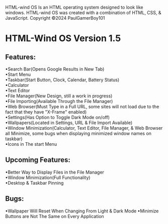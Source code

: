 HTML-wind OS Is an HTML operating system designed to look like windows.
HTML-wind OS was created with a combination of HTML, CSS, & JavaScript.
Copyright ©2024 PaulGamerBoy101

# HTML-Wind OS Version 1.5

## Features:

•Search Bar(Opens Google Results in New Tab)  
•Start Menu  
•Taskbar(Start Button, Clock, Calendar, Battery Status)  
•Calculator  
•Text Editor  
•File Manager(New Design, still a work in progress)  
•File Importing(Available Through the File Manager)  
•Web Browser(Must Type in a Full URL, some sites will not load due to
the fact that they have "X-Frame" enabled)  
•Settings(Has Option to Toggle Dark Mode on/off)  
•Wallpapers(Located in Settings, URL & File Import Available)  
•Window Minimization(Calculator, Text Editor, File Manager, & Web
Browser all Minimize, some bugs when displaying minimized window names
on taskbar)  
•Icons in The start Menu  

## Upcoming Features:

•Better Way to Display Files in the File Manager  
•Window Minimization(Full Functionality)  
•Desktop & Taskbar Pinning  

## Bugs:

•Wallpaper Will Reset When Changing From Light & Dark Mode
•Minimize Buttons are Not The Same on Every Application
